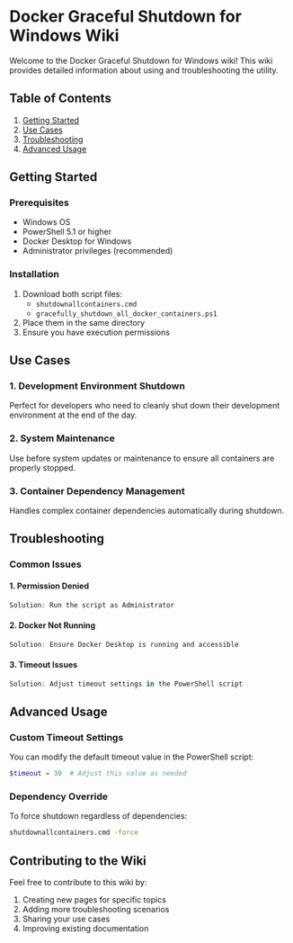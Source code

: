 # Docker Graceful Shutdown for Windows Wiki

Welcome to the Docker Graceful Shutdown for Windows wiki! This wiki provides detailed information about using and troubleshooting the utility.

## Table of Contents

1. [Getting Started](#getting-started)
2. [Use Cases](#use-cases)
3. [Troubleshooting](#troubleshooting)
4. [Advanced Usage](#advanced-usage)

## Getting Started

### Prerequisites
- Windows OS
- PowerShell 5.1 or higher
- Docker Desktop for Windows
- Administrator privileges (recommended)

### Installation
1. Download both script files:
   - `shutdownallcontainers.cmd`
   - `gracefully_shutdown_all_docker_containers.ps1`
2. Place them in the same directory
3. Ensure you have execution permissions

## Use Cases

### 1. Development Environment Shutdown
Perfect for developers who need to cleanly shut down their development environment at the end of the day.

### 2. System Maintenance
Use before system updates or maintenance to ensure all containers are properly stopped.

### 3. Container Dependency Management
Handles complex container dependencies automatically during shutdown.

## Troubleshooting

### Common Issues

#### 1. Permission Denied
```powershell
Solution: Run the script as Administrator
```

#### 2. Docker Not Running
```powershell
Solution: Ensure Docker Desktop is running and accessible
```

#### 3. Timeout Issues
```powershell
Solution: Adjust timeout settings in the PowerShell script
```

## Advanced Usage

### Custom Timeout Settings
You can modify the default timeout value in the PowerShell script:
```powershell
$timeout = 30  # Adjust this value as needed
```

### Dependency Override
To force shutdown regardless of dependencies:
```cmd
shutdownallcontainers.cmd -force
```

## Contributing to the Wiki

Feel free to contribute to this wiki by:
1. Creating new pages for specific topics
2. Adding more troubleshooting scenarios
3. Sharing your use cases
4. Improving existing documentation
